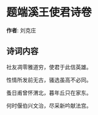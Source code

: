 # 题端溪王使君诗卷

**作者**: 刘克庄

## 诗词内容

社友凋零雅道穷，使君于此信英雄。

性情所发前无古，骚选虽高不必同。

蚤日甫曾怀渭北，暮年丘只在家东。

何时偃伯兴文治，尽采新吟献法宫。

